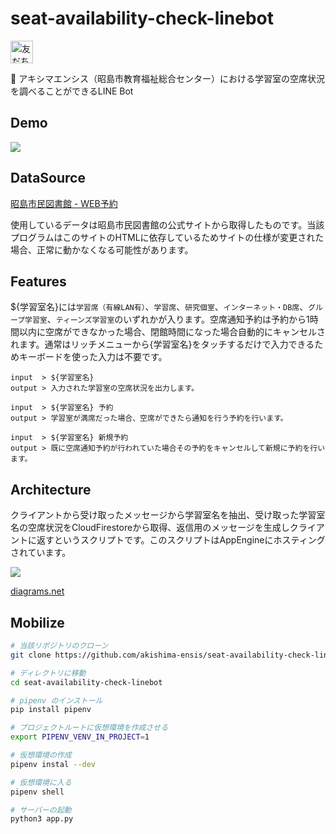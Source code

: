# seat-availability-check-linebot

<a href="https://lin.ee/e3L1AGH"><img src="https://scdn.line-apps.com/n/line_add_friends/btn/ja.png" alt="友だち追加" height="36" border="0"></a>

🐳 アキシマエンシス（昭島市教育福祉総合センター）における学習室の空席状況を調べることができるLINE Bot

## Demo
![](https://user-images.githubusercontent.com/34241526/102971274-70567280-453c-11eb-8d03-c46944e2844d.png)
## DataSource

[昭島市民図書館 - WEB予約](https://webreserv.library.akishima.tokyo.jp/webReserv/AreaInfo/Login)

使用しているデータは昭島市民図書館の公式サイトから取得したものです。当該プログラムはこのサイトのHTMLに依存しているためサイトの仕様が変更された場合、正常に動かなくなる可能性があります。

## Features
${学習室名}には```学習席（有線LAN有）```、```学習席```、```研究個室```、```インターネット・DB席```、```グループ学習室```、```ティーンズ学習室```のいずれかが入ります。空席通知予約は予約から1時間以内に空席ができなかった場合、閉館時間になった場合自動的にキャンセルされます。通常はリッチメニューから{学習室名}をタッチするだけで入力できるためキーボードを使った入力は不要です。

```
input  > ${学習室名}
output > 入力された学習室の空席状況を出力します。

input  > ${学習室名} 予約
output > 学習室が満席だった場合、空席ができたら通知を行う予約を行います。

input  > ${学習室名} 新規予約
output > 既に空席通知予約が行われていた場合その予約をキャンセルして新規に予約を行います。
```
## Architecture
クライアントから受け取ったメッセージから学習室名を抽出、受け取った学習室名の空席状況をCloudFirestoreから取得、返信用のメッセージを生成しクライアントに返すというスクリプトです。このスクリプトはAppEngineにホスティングされています。

![](https://user-images.githubusercontent.com/34241526/102971513-e064f880-453c-11eb-9fef-a13d96e7459f.png)

[diagrams.net](https://app.diagrams.net/)


## Mobilize

```bash
# 当該リポジトリのクローン
git clone https://github.com/akishima-ensis/seat-availability-check-linebot

# ディレクトリに移動
cd seat-availability-check-linebot

# pipenv のインストール
pip install pipenv

# プロジェクトルートに仮想環境を作成させる
export PIPENV_VENV_IN_PROJECT=1

# 仮想環境の作成
pipenv instal --dev

# 仮想環境に入る
pipenv shell

# サーバーの起動
python3 app.py
```